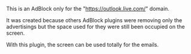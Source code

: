  This is an AdBlock only for the "https://outlook.live.com/" domain.

 It was created because others AdBlock plugins were removing only the advertisings but the space used for they were still been occupied on the screen. 

 With this plugin, the screen can be used totally for the emails.